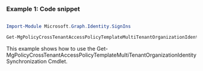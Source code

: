 ### Example 1: Code snippet

```powershell

Import-Module Microsoft.Graph.Identity.SignIns

Get-MgPolicyCrossTenantAccessPolicyTemplateMultiTenantOrganizationIdentitySynchronization

```
This example shows how to use the Get-MgPolicyCrossTenantAccessPolicyTemplateMultiTenantOrganizationIdentitySynchronization Cmdlet.

